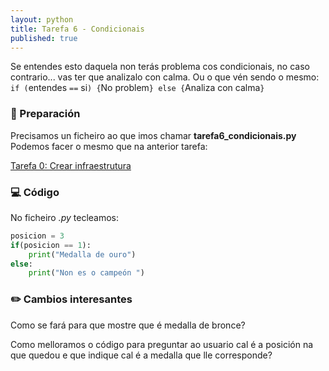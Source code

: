```yaml
---
layout: python
title: Tarefa 6 - Condicionais
published: true
---
```


Se entendes esto daquela non terás problema cos condicionais, no caso contrario... vas ter que analizalo con calma. Ou o que vén sendo o mesmo: `if (`entendes `==` si`) {`No problem`} else {`Analiza con calma`}`

### 🧺 Preparación

Precisamos un ficheiro ao que imos chamar **tarefa6_condicionais.py** Podemos facer o mesmo que na anterior tarefa:

[ Tarefa 0: Crear infraestrutura](../t0)

### 💻 Código 

No ficheiro *.py* tecleamos:
```python
posicion = 3
if(posicion == 1):
	print("Medalla de ouro")
else:
    print("Non es o campeón ")
```

### ✏️ Cambios interesantes

Como se fará para que  mostre que é medalla de bronce? 

Como melloramos o código  para preguntar ao usuario cal é a posición na que quedou e que  indique cal é a medalla que lle corresponde?